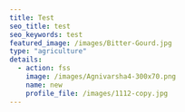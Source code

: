 ```yaml
---
title: Test
seo_title: test
seo_keywords: test
featured_image: /images/Bitter-Gourd.jpg
type: "agriculture"
details:
  - action: fss
    image: /images/Agnivarsha4-300x70.png
    name: new
    profile_file: /images/1112-copy.jpg
---
```


